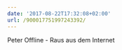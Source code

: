 ```yaml
---
date: '2017-08-22T17:32:08+02:00'
url: /900017751997243392/
---
```

Peter Offline - Raus aus dem Internet
